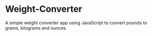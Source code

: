# Weight-Converter
 A simple weight converter app using JavaScript to convert pounds to grams, kilograms and ounces.
